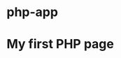 # php-app
<!DOCTYPE html>
<html>
<body>

<h1>My first PHP page</h1>

<?php
echo "Hello World!";
?>

</body>
</html>

